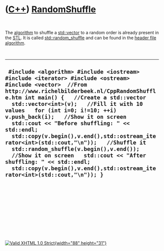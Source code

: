 



 

 

 

 

 

([C++](Cpp.htm)) [RandomShuffle](CppRandomShuffle.htm)
======================================================

 

The [algorithm](CppAlgorithm.htm) to shuffle a
[std::vector](CppVector.htm) to a random order is already present in the
[STL](CppStl.htm). It is called
[std::random\_shuffle](CppRandom_shuffle.htm) and can be found in the
[header file](CppHeaderFile.htm) [algorithm](CppAlgorithmH.htm).

 

  ----------------------------------------------------------------------------------------------------------------------------------------------------------------------------------------------------------------------------------------------------------------------------------------------------------------------------------------------------------------------------------------------------------------------------------------------------------------------------------------------------------------------------------------------------------------------------------------------------------------------------------------------------------------------
  ` #include <algorithm> #include <iostream> #include <iterator> #include <ostream> #include <vector>  //From http://www.richelbilderbeek.nl/CppRandomShuffle.htm int main() {   //Create a std::vector   std::vector<int>(v);   //Fill it with 10 values   for (int i=0; i!=10; ++i) v.push_back(i);   //Show it on screen   std::cout << "Before shuffling: " << std::endl;   std::copy(v.begin(),v.end(),std::ostream_iterator<int>(std::cout,"\n"));   //Shuffle it   std::random_shuffle(v.begin(),v.end());   //Show it on screen   std::cout << "After shuffling: " << std::endl;   std::copy(v.begin(),v.end(),std::ostream_iterator<int>(std::cout,"\n")); }`
  ----------------------------------------------------------------------------------------------------------------------------------------------------------------------------------------------------------------------------------------------------------------------------------------------------------------------------------------------------------------------------------------------------------------------------------------------------------------------------------------------------------------------------------------------------------------------------------------------------------------------------------------------------------------------

 

 

 

 

 





 

[![Valid XHTML 1.0 Strict](valid-xhtml10.png){width="88"
height="31"}](http://validator.w3.org/check?uri=referer)
